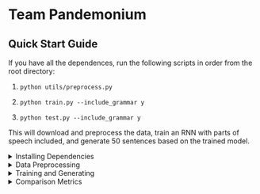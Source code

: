 # Team Pandemonium


## Quick Start Guide

If you have all the dependences, run the following scripts in order from the root directory:

1. ```python utils/preprocess.py```

2. ```python train.py --include_grammar y```

3. ```python test.py --include_grammar y```


This will download and preprocess the data, train an RNN with parts of speech included, and generate 50 sentences based on the trained model.

<details>
<summary>Installing Dependencies</summary>
<br>

### Installing Dependences
Install the python package manager PIP  

```python<3> get-pip.py``` or ```sudo easy_install pip```  

__NOTE:__ Make sure to use python 3.

### Install virutalenv
install virtualenv using pip:  

```pip<3> install virtualenv```

virtualenv is used to create and manage environments for different python projects.  Use virtualenv to create a virtual environment by using:

```virtualenv env```

to create a folder named env which will store relevant python related files.  

__NOTE:__ If you are in a virtual environment -- do not use ```sudo```, as this will not install into the virtual environment, but the system's environment instead.

### Switching environments
Use ```source env/bin/activate``` to load your environment.  ```env``` is a placeholder for your environment name.  

use ```deactivate``` to exit out of the virtual environment.  

To verify which environment you're in, use ```which pip```.  if you see that the pip location is in your environment folder (env), then you are in your virtual environment.  Also notice that in virtualenv, python3 is now the default interpreter which makes life much easier.  Check using ```python --version``` and notice the __lack__ of 3 at the end.

### Install packages
Installing python packages can be done by using the `requirements.txt`:  
```pip install -r requirements.txt```
</details>

<details>
<summary>Data Preprocessing</summary>
<br>

## Data preprocessing and preparation

### NLTK parts of speech data  

The NLTK library requires you to download corpora data for our part of speech tagging.  You can download and install this data via a python interpreter:

```
>>> import nltk  
>>> nltk.download()
```

A dialog window will pop-up after the function call which allows you to select and install data.

## Downloading and preprocessing transcript data  
Our project uses the American cartoon show, Rick and Morty, to create our training corpus. The script can be acquired by running ```python utils/preprocess.py``` from the root directory, which will download, preprocess, and format the data, placing it in `/data/train/cleaned/simple.txt`

</details>

<details>
<summary>Training and Generating</summary>
<br>

## Training and Testing 

### Train
`train.py` is where the model is located, and this is where you can tweak any hyperparameters you'd like.  Then run

```python train.py --include_grammar y``` or

```python train.py --include_grammar n```,

which will train the model on any data that is located in `data/train/cleaned/simple.txt`.

Depending on the provided argument, training will occur with or without each word's corresponding part of speech, and
also produces an image of the training curves, called `training_curves_pos.png` or `training_curves_no_pos.png`.

### Generate Text 
After the network is trained, you can run 

```python test.py --include_grammar y``` or

```python test.py --include_grammar n```,

which will load the model and generate 50 sentences.
Similar to above, the output will be stored in `pos_output.txt` or `no_pos_output.txt`, depending on the provided arguments.
</details>

<details>
<summary>Comparison Metrics</summary>
<br>

## Comparisons/Metrics

Now that you have generated some sentences, its time to do some comparisons to get some statistics.
### Statistics
Running ```python stats.py``` will calculate the total number of words in your corpus, the total number of unique words in your corpus, and then the outlier count (words that appear 5 times or less). These statistics will be written to stat.txt

### Markov Sentences
Running ```python markov.py``` will generate 50 markov sentences based on the text stored in `data/train/cleaned/simple.txt`.
The markov sentences are written to a file named `markovSentences.txt`.

### Metrics
metrics.py is a script that takes two .txt files as arguments and compares each file sentence by sentence, calculating the average hamming, cosine, Gotoh and Levenshtein distances between the sentences. It compares the part of speech tags of the words in each sentence, as opposed to the actual words. 

Use ```python metrics.py --file1 firstFilename.txt --file2 secondFilename.txt``` to compare the distances between the two files. It will output the distances as it runs, and then writes the statistics to `metricStats.txt`.
To compare the sentences generated by the markov model and the sentences generated by the neural network, run

```python metrics.py --file1 markovSentences.txt --file2 ../pos_output.txt```

</details>
